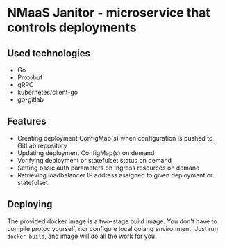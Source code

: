 # NMaaS Janitor - microservice that controls deployments

## Used technologies
* Go
* Protobuf
* gRPC
* kubernetes/client-go
* go-gitlab

## Features
* Creating deployment ConfigMap(s) when configuration is pushed to GitLab repository
* Updating deployment ConfigMap(s) on demand
* Verifying deployment or statefulset status on demand
* Setting basic auth parameters on Ingress resources on demand
* Retrieving loadbalancer IP address assigned to given deployment or statefulset

## Deploying
The provided docker image is a two-stage build image. 
You don't have to compile protoc yourself, nor configure local golang environment. Just run `docker build`, and image will do all the work for you.
